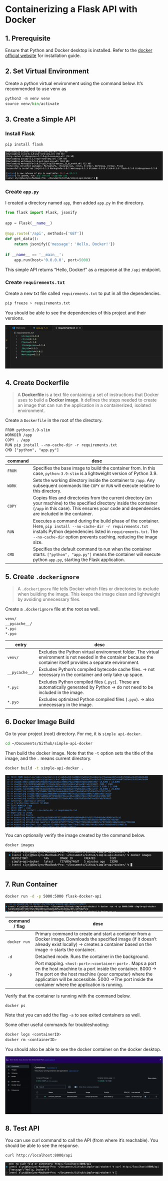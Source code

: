 # Containerizing a Flask API with Docker

## 1. Prerequisite

Ensure that Python and Docker desktop is installed. Refer to the [docker official website](https://www.docker.com/) for installation guide.

## 2. Set Virtual Environment

Create a python virtual environment using the command below. It’s recommended to use venv as 

```python
python3 -m venv venv
source venv/bin/activate
```

## 3. Create a Simple API

### Install Flask

```bash
pip install flask
```

![image.png](img_readme/image.png)

### Create `app.py`

I created a directory named `app`, then added `app.py` in the directory.

```python
from flask import Flask, jsonify

app = Flask(__name__)

@app.route('/api', methods=['GET'])
def get_data():
    return jsonify({'message': 'Hello, Docker!'})

if __name__ == '__main__':
    app.run(host='0.0.0.0', port=5000)
```

This simple API returns “Hello, Docker!” as a response at the `/api` endpoint.

### Create `requirements.txt`

Create a new txt file called `requirements.txt` to put in all the dependencies.

```python
pip freeze > requirements.txt
```

You should be able to see the dependencies of this project and their versions.

![image.png](img_readme/image%201.png)

## 4. Create Dockerfile

> A **Dockerfile** is a text file containing a set of instructions that Docker uses to build a **Docker image**. It defines the steps needed to create an image that can run the application in a containerized, isolated environment.
> 

Create a `Dockerfile` in the root of the directory. 

```docker
FROM python:3.9-slim
WORKDIR /app
COPY . /app
RUN pip install --no-cache-dir -r requirements.txt 
CMD ["python", "app.py"]
```

| command | desc |
| --- | --- |
| `FROM` | Specifies the base image to build the container from. In this case, `python:3.9-slim` is a lightweight version of Python 3.9. |
| `WORK` | Sets the working directory inside the container to `/app`. Any subsequent commands like `COPY` or `RUN` will execute relative to this directory.  |
| `COPY` | Copies files and directories from the current directory (on your machine) to the specified directory inside the container (`/app` in this case). This ensures your code and dependencies are included in the container. |
| `RUN` | Executes a command during the build phase of the container. Here, `pip install --no-cache-dir -r requirements.txt` installs Python dependencies listed in `requirements.txt`. The `--no-cache-dir` option prevents caching, reducing the image size. |
| `CMD` | Specifies the default command to run when the container starts. `["python", "app.py"]` means the container will execute python `app.py`, starting the Flask application. |

## 5. Create `.dockerignore`

> A `.dockerignore` file tells Docker which files or directories to exclude when building the image. This keeps the image clean and lightweight by avoiding unnecessary files.
> 

Create a `.dockerignore` file at the root as well.

```docker
venv/
__pycache__/
*.pyc
*.pyo
```

| entry | desc |
| --- | --- |
| `venv/` | Excludes the Python virtual environment folder. The virtual environment is not needed in the container because the container itself provides a separate environment. |
| `__pycache__/` | Excludes Python’s compiled bytecode cache files. →  not necessary in the container and only take up space. |
| `*.pyc` | Excludes Python compiled files (`.pyc`). These are automatically generated by Python → do not need to be included in the image. |
| `*.pyo` | Excludes optimized Python compiled files (`.pyo`). → also unnecessary in the image. |

## 6.  Docker Image Build

> 
> 

Go to your project (root) directory. For me, it is `simple api-docker`.

```bash
cd ~/Documents/Github/simple-api-docker
```

Then build the docker image. Note that the `-t` option sets the title of the image, and the `.` means current directory.

```bash
docker build -t simple-api-docker .
```

![image.png](img_readme/image%202.png)

You can optionally verify the image created by the command below.

```bash
docker images
```

![image.png](img_readme/image%203.png)

## 7. Run Container

> 
> 

```bash
docker run -d -p 5000:5000 flask-docker-api
```

![image.png](img_readme/image%204.png)

| command / flag | desc |
| --- | --- |
| `docker run` | Primary command to create and start a container from a Docker image. Downloads the specified image (if it doesn’t already exist locally) → creates a container based on the image → starts the container. |
| `-d` | Detached mode. Runs the container in the background. |
| `-p` | Port mapping. `<host-port>:<container-port>` . Maps a port on the host machine to a port inside the container. 8000 → The port on the host machine (your computer) where the application will be accessible. 5000 →The port inside the container where the application is running. |

Verify that the container is running with the command below.

```bash
docker ps
```

Note that you can add the flag `-a` to see exited containers as well.

Some other useful commands for troubleshooting:

```bash
docker logs <containerID>
docker rm <containerID>
```

You should also be able to see the docker container on the docker desktop.

![image.png](img_readme/image%205.png)

## 8. Test API

You can use curl command to call the API (from where it’s reachable). You should be able to see the response.

```bash
curl http://localhost:8000/api
```

![image.png](img_readme/image%206.png)
